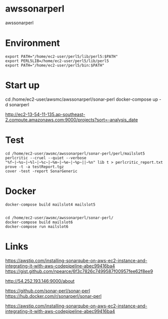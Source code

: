 # awssonarperl
awssonarperl

# Environment

```
export PATH="/home/ec2-user/perl5/lib/perl5:$PATH"
export PERL5LIB=/home/ec2-user/perl5/lib/perl5
export PATH="/home/ec2-user/perl5/bin:$PATH"
```

# Start up


cd /home/ec2-user/awsmc/awssonarperl/sonar-perl
docker-compose up -d sonarperl

http://ec2-13-54-11-135.ap-southeast-2.compute.amazonaws.com:9000/projects?sort=-analysis_date



# Test
```
cd /home/ec2-user/awsmc/awssonarperl/sonar-perl/perl/mailslot5
perlcritic --cruel --quiet --verbose "%f~|~%s~|~%l~|~%c~|~%m~|~%e~|~%p~||~%n" lib t > perlcritic_report.txt
prove -t -a testReport.tgz
cover -test -report SonarGeneric
```

# Docker

```
docker-compose build mailslot4 mailslot5


cd /home/ec2-user/awsmc/awssonarperl/sonar-perl/
docker-compose build mailslot6
docker-compose run mailslot6

```


# Links
https://awstip.com/installing-sonarqube-on-aws-ec2-instance-and-integrating-it-with-aws-codepipeline-abec99416ba4
https://gist.github.com/npearce/6f3c7826c7499587f00957fee62f8ee9

http://54.252.193.146:9000/about

https://github.com/sonar-perl/sonar-perl
https://hub.docker.com/r/sonarperl/sonar-perl

https://awstip.com/installing-sonarqube-on-aws-ec2-instance-and-integrating-it-with-aws-codepipeline-abec99416ba4
